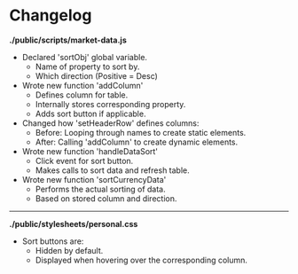 # Changelog

**./public/scripts/market-data.js**
* Declared 'sortObj' global variable.
	* Name of property to sort by.
	* Which direction (Positive = Desc)
* Wrote new function 'addColumn'
	* Defines column for table.
	* Internally stores corresponding property.
	* Adds sort button if applicable.
* Changed how 'setHeaderRow' defines columns:
	* Before: Looping through names to create static elements.
	* After: Calling 'addColumn' to create dynamic elements.
* Wrote new function 'handleDataSort'
	* Click event for sort button.
	* Makes calls to sort data and refresh table.
* Wrote new function 'sortCurrencyData'
	* Performs the actual sorting of data.
	* Based on stored column and direction.

---

**./public/stylesheets/personal.css**
* Sort buttons are:
	* Hidden by default.
	* Displayed when hovering over the corresponding column.
